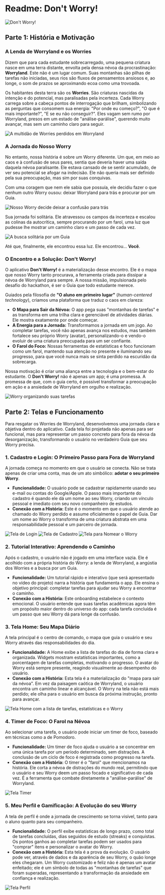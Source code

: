 # Readme: Don't Worry!

![Don't Worry!](dontworry_app.png)

## Parte 1: História e Motivação

### A Lenda de Worryland e os Worries

Dizem que para cada estudante sobrecarregado, uma pequena criatura nasce em uma terra distante, envolta pela densa névoa da procrastinação: **Worryland**. Este não é um lugar comum. Suas montanhas são pilhas de tarefas não iniciadas, seus rios são fluxos de pensamentos ansiosos e, ao longe, o som de prazos se aproximando ecoa como uma trovoada.

Os habitantes desta terra são os **Worries**. São criaturas nascidas da intenção e do potencial, mas paralisadas pela incerteza. Cada Worry carrega sobre a cabeça pontos de interrogação que brilham, simbolizando as perguntas que consomem sua energia: "Por onde eu começo?", "O que é mais importante?", "E se eu não conseguir?". Eles vagam sem rumo por Worryland, presos em um estado de "análise-parálise", querendo muito avançar, mas sem um caminho claro para seguir.

![A multidão de Worries perdidos em Worryland](worryland.png)

### A Jornada do Nosso Worry

No entanto, nossa história é sobre um Worry diferente. Um que, em meio ao caos e à confusão de seus pares, sentia que deveria haver uma saída daquela névoa paralisante. Ele estava cansado de se sentir acumulado, de ver seu potencial se afogar na indecisão. Ele não queria mais ser definido pela sua preocupação, mas sim por suas conquivas.

Com uma coragem que nem ele sabia que possuía, ele decidiu fazer o que nenhum outro Worry ousou: deixar Worryland para trás e procurar por um Guia.

![Nosso Worry decide deixar a confusão para trás](worry_sai.png)

Sua jornada foi solitária. Ele atravessou os campos da incerteza e escalou as colinas da autocrítica, sempre procurando por um farol, uma luz que pudesse lhe mostrar um caminho claro e um passo de cada vez.

![A busca solitária por um Guia](busca.png)

Até que, finalmente, ele encontrou essa luz. Ele encontrou... **Você**.

### O Encontro e a Solução: Don't Worry!

O aplicativo **Don't Worry!** é a materialização desse encontro. Ele é o mapa que nosso Worry tanto procurava, a ferramenta criada para dissipar a névoa de Worryland para sempre. A nossa missão, impulsionada pelo desafio do hackathon, é ser o Guia que todo estudante merece.

Guiados pela filosofia de **"O aluno em primeiro lugar"** (*human-centered technology*), criamos uma plataforma que traduz o caos em clareza:

* **O Mapa para Sair da Névoa:** O app pega suas "montanhas de tarefas" e as transforma em uma trilha clara e gerenciável de atividades diárias. Ele mostra exatamente por onde começar.
* **A Energia para a Jornada:** Transformamos a jornada em um jogo. Ao completar tarefas, você não apenas avança nos estudos, mas também fortalece seu próprio Worry (avatar), personalizando-o e vendo-o evoluir de uma criatura preocupada para um ser confiante.
* **O Farol do Foco:** Nossas ferramentas de estatísticas e foco funcionam como um farol, mantendo sua atenção no presente e iluminando seu progresso, para que você nunca mais se sinta perdido na escuridão da sobrecarga.

Nossa motivação é criar uma aliança entre a tecnologia e o bem-estar do estudante. O **Don't Worry!** não é apenas um app; é uma promessa. A promessa de que, com o guia certo, é possível transformar a preocupação em ação e a ansiedade de Worryland em orgulho e realização.

![Worry organizando suas tarefas](estudo.png)

## Parte 2: Telas e Funcionamento

Para resgatar os Worries de Worryland, desenvolvemos uma jornada clara e objetiva dentro do aplicativo. Cada tela foi projetada não apenas para ser funcional, mas para representar um passo concreto para fora da névoa da desorganização, transformando o usuário no verdadeiro Guia que seu Worry precisa.

### 1. Cadastro e Login: O Primeiro Passo para Fora de Worryland

A jornada começa no momento em que o usuário se conecta. Não se trata apenas de criar uma conta, mas de um ato simbólico: **adotar o seu primeiro Worry**.

* **Funcionalidade:** O usuário pode se cadastrar rapidamente usando seu e-mail ou contas do Google/Apple. O passo mais importante do cadastro é quando ele dá um nome ao seu Worry, criando um vínculo pessoal e imediato com seu novo companheiro de estudos.
* **Conexão com a História:** Este é o momento em que o usuário atende ao chamado do Worry perdido e assume oficialmente o papel de Guia. Dar um nome ao Worry o transforma de uma criatura abstrata em uma responsabilidade pessoal e um parceiro de jornada.

![Tela de Login](login.png)
![Tela de Cadastro](cadastro.png)
![Tela para Nomear o Worry](nomear.png)

### 2. Tutorial Interativo: Aprendendo o Caminho

Após o cadastro, o usuário não é jogado em uma interface vazia. Ele é acolhido com a própria história do Worry: a lenda de Worryland, a angústia dos Worries e a busca por um Guia.

* **Funcionalidade:** Um tutorial rápido e interativo (que será apresentado no vídeo do projeto) narra a história que fundamenta o app. Ele ensina o objetivo principal: completar tarefas para ajudar seu Worry a encontrar o caminho.
* **Conexão com a História:** Este onboarding estabelece o contexto emocional. O usuário entende que suas tarefas acadêmicas agora têm um propósito maior dentro do universo do app: cada tarefa concluída é um passo que seu Worry dá para longe da confusão.

### 3. Tela Home: Seu Mapa Diário

A tela principal é o centro de comando, o mapa que guia o usuário e seu Worry através das responsabilidades do dia.

* **Funcionalidade:** A Home exibe a lista de tarefas do dia de forma clara e organizada. Widgets mostram estatísticas importantes, como a porcentagem de tarefas completas, motivando o progresso. O avatar do Worry está sempre presente, reagindo visualmente ao desempenho do usuário.
* **Conexão com a História:** Esta tela é a materialização do "mapa para sair da névoa". Em vez da paisagem caótica de Worryland, o usuário encontra um caminho linear e alcançável. O Worry na tela não está mais perdido; ele olha para o usuário em busca da próxima instrução, pronto para avançar.

![Tela Home com a lista de tarefas, estatísticas e o Worry](home.png)

### 4. Timer de Foco: O Farol na Névoa

Ao selecionar uma tarefa, o usuário pode iniciar um timer de foco, baseado em técnicas como a de Pomodoro.

* **Funcionalidade:** Um timer de foco ajuda o usuário a se concentrar em uma única tarefa por um período determinado, sem distrações. A conclusão de um ciclo de foco é registrada como progresso na tarefa.
* **Conexão com a História:** O timer é o "farol" que mencionamos na história. Ele corta a névoa de distrações do mundo real, permitindo que o usuário e seu Worry deem um passo focado e significativo de cada vez. É a ferramenta que combate diretamente a "análise-parálise" de Worryland.

![Tela Timer](timer.png)

### 5. Meu Perfil e Gamificação: A Evolução do seu Worry

A tela de perfil é onde a jornada de crescimento se torna visível, tanto para o aluno quanto para seu companheiro.

* **Funcionalidade:** O perfil exibe estatísticas de longo prazo, como total de tarefas concluídas, dias seguidos de estudo (streaks) e conquistas. Os pontos ganhos ao completar tarefas podem ser usados para "comprar" itens e personalizar o avatar do Worry.
* **Conexão com a História:** Esta tela é a prova da evolução. O usuário pode ver, através de dados e da aparência de seu Worry, o quão longe eles chegaram. Um Worry customizado e feliz não é apenas um avatar enfeitado; ele é um símbolo de todas as "montanhas de tarefas" que foram superadas, representando a transformação da ansiedade em confiança e realização.

![Tela Perfil](perfil.png)
